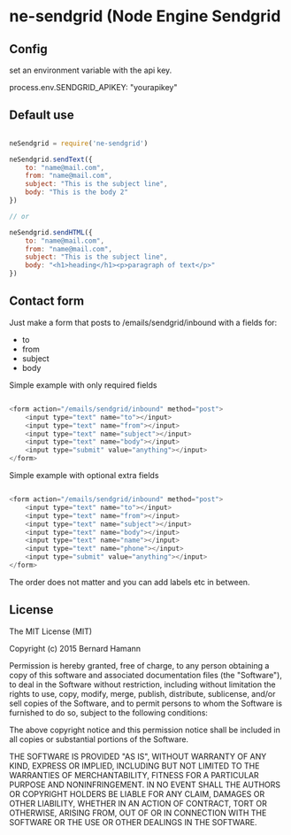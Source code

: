# ne-sendgrid (Node Engine Sendgrid

## Config

set an environment variable with the api key. 

process.env.SENDGRID_APIKEY: "yourapikey"


## Default use

```js

neSendgrid = require('ne-sendgrid')

neSendgrid.sendText({
    to: "name@mail.com",
    from: "name@mail.com",
    subject: "This is the subject line",
    body: "This is the body 2"
})

// or 

neSendgrid.sendHTML({
    to: "name@mail.com",
    from: "name@mail.com",
    subject: "This is the subject line",
    body: "<h1>heading</h1><p>paragraph of text</p>"
})

```


## Contact form

Just make a form that posts to /emails/sendgrid/inbound with a fields for:

- to
- from
- subject
- body

Simple example with only required fields

```js

<form action="/emails/sendgrid/inbound" method="post">
    <input type="text" name="to"></input>
    <input type="text" name="from"></input>
    <input type="text" name="subject"></input>
    <input type="text" name="body"></input>
    <input type="submit" value="anything"></input>
</form>

```

Simple example with optional extra fields

```js

<form action="/emails/sendgrid/inbound" method="post">
    <input type="text" name="to"></input>
    <input type="text" name="from"></input>
    <input type="text" name="subject"></input>
    <input type="text" name="body"></input>
    <input type="text" name="name"></input>
    <input type="text" name="phone"></input>
    <input type="submit" value="anything"></input>
</form>

```

The order does not matter and you can add labels etc in between.


## License 

The MIT License (MIT)

Copyright (c) 2015 Bernard Hamann

Permission is hereby granted, free of charge, to any person obtaining a copy
of this software and associated documentation files (the "Software"), to deal
in the Software without restriction, including without limitation the rights
to use, copy, modify, merge, publish, distribute, sublicense, and/or sell
copies of the Software, and to permit persons to whom the Software is
furnished to do so, subject to the following conditions:

The above copyright notice and this permission notice shall be included in
all copies or substantial portions of the Software.

THE SOFTWARE IS PROVIDED "AS IS", WITHOUT WARRANTY OF ANY KIND, EXPRESS OR
IMPLIED, INCLUDING BUT NOT LIMITED TO THE WARRANTIES OF MERCHANTABILITY,
FITNESS FOR A PARTICULAR PURPOSE AND NONINFRINGEMENT. IN NO EVENT SHALL THE
AUTHORS OR COPYRIGHT HOLDERS BE LIABLE FOR ANY CLAIM, DAMAGES OR OTHER
LIABILITY, WHETHER IN AN ACTION OF CONTRACT, TORT OR OTHERWISE, ARISING FROM,
OUT OF OR IN CONNECTION WITH THE SOFTWARE OR THE USE OR OTHER DEALINGS IN
THE SOFTWARE.